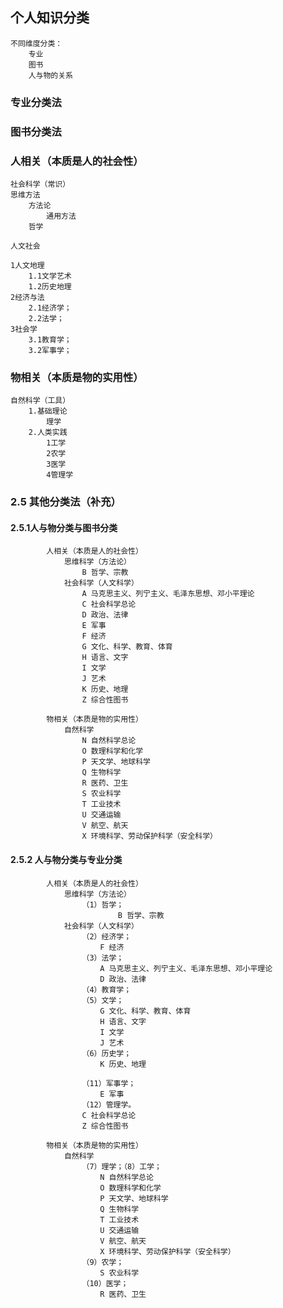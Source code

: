
## 个人知识分类

	不同维度分类：
		专业
		图书
		人与物的关系

### 专业分类法

### 图书分类法

### 人相关（本质是人的社会性）

	社会科学（常识）
	思维方法
		方法论
			通用方法
		哲学

	人文社会

	1人文地理
		1.1文学艺术
		1.2历史地理
	2经济与法
		2.1经济学；
		2.2法学；
	3社会学
		3.1教育学；
		3.2军事学；

### 物相关（本质是物的实用性）

	自然科学（工具）
		1.基础理论
			理学
		2.人类实践
			1工学
			2农学
			3医学
			4管理学

### 2.5 其他分类法（补充）

#### 2.5.1人与物分类与图书分类
  			人相关（本质是人的社会性）
  				思维科学（方法论）
  					B 哲学、宗教
  				社会科学（人文科学）
  					A 马克思主义、列宁主义、毛泽东思想、邓小平理论
  					C 社会科学总论
  					D 政治、法律
  					E 军事
  					F 经济
  					G 文化、科学、教育、体育
  					H 语言、文字
  					I 文学
  					J 艺术
  					K 历史、地理
  					Z 综合性图书

  			物相关（本质是物的实用性）
  				自然科学
  					N 自然科学总论
  					O 数理科学和化学
  					P 天文学、地球科学
  					Q 生物科学
  					R 医药、卫生
  					S 农业科学
  					T 工业技术
  					U 交通运输
  					V 航空、航天
  					X 环境科学、劳动保护科学（安全科学）

#### 2.5.2 人与物分类与专业分类

  			人相关（本质是人的社会性）
  				思维科学（方法论）
  					（1）哲学；
  							B 哲学、宗教
  				社会科学（人文科学）
  					（2）经济学；
  						F 经济
  					（3）法学；
  						A 马克思主义、列宁主义、毛泽东思想、邓小平理论
  						D 政治、法律
  					（4）教育学；
  					（5）文学；
  						G 文化、科学、教育、体育
  						H 语言、文字
  						I 文学
  						J 艺术
  					（6）历史学；
  						K 历史、地理

  					（11）军事学；
  						E 军事
  					（12）管理学。
  					C 社会科学总论
  					Z 综合性图书

  			物相关（本质是物的实用性）
  				自然科学
  					（7）理学；（8）工学；
  						N 自然科学总论
  						O 数理科学和化学
  						P 天文学、地球科学
  						Q 生物科学
  						T 工业技术
  						U 交通运输
  						V 航空、航天
  						X 环境科学、劳动保护科学（安全科学）
  					（9）农学；
  						S 农业科学
  					（10）医学；
  						R 医药、卫生